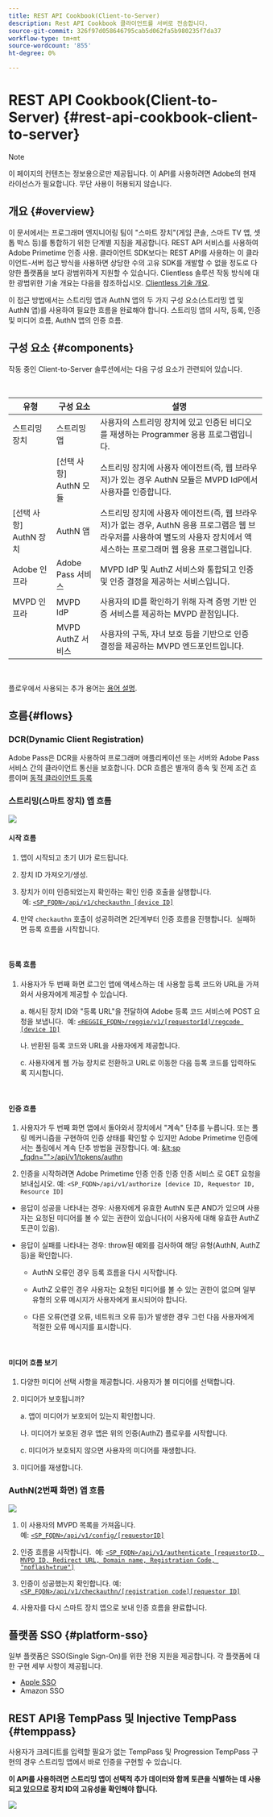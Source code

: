 ```yaml
---
title: REST API Cookbook(Client-to-Server)
description: Rest API Cookbook 클라이언트를 서버로 전송합니다.
source-git-commit: 326f97d058646795cab5d062fa5b980235f7da37
workflow-type: tm+mt
source-wordcount: '855'
ht-degree: 0%

---
```



# REST API Cookbook(Client-to-Server) {#rest-api-cookbook-client-to-server}

>[!NOTE]
>
>이 페이지의 컨텐츠는 정보용으로만 제공됩니다. 이 API를 사용하려면 Adobe의 현재 라이선스가 필요합니다. 무단 사용이 허용되지 않습니다.


## 개요 {#overview}

이 문서에서는 프로그래머 엔지니어링 팀이 &quot;스마트 장치&quot;(게임 콘솔, 스마트 TV 앱, 셋톱 박스 등)를 통합하기 위한 단계별 지침을 제공합니다. REST API 서비스를 사용하여 Adobe Primetime 인증 사용. 클라이언트 SDK보다는 REST API를 사용하는 이 클라이언트-서버 접근 방식을 사용하면 상당한 수의 고유 SDK를 개발할 수 없을 정도로 다양한 플랫폼을 보다 광범위하게 지원할 수 있습니다. Clientless 솔루션 작동 방식에 대한 광범위한 기술 개요는 다음을 참조하십시오. [Clientless 기술 개요](/help/authentication/rest-api-overview.md).


이 접근 방법에서는 스트리밍 앱과 AuthN 앱의 두 가지 구성 요소(스트리밍 앱 및 AuthN 앱)를 사용하여 필요한 흐름을 완료해야 합니다. 스트리밍 앱의 시작, 등록, 인증 및 미디어 흐름, AuthN 앱의 인증 흐름.

## 구성 요소 {#components}

작동 중인 Client-to-Server 솔루션에서는 다음 구성 요소가 관련되어 있습니다.

 

| 유형 | 구성 요소 | 설명 |
| --- | --- | --- |
| 스트리밍 장치 | 스트리밍 앱 | 사용자의 스트리밍 장치에 있고 인증된 비디오를 재생하는 Programmer 응용 프로그램입니다. |
|  | \[선택 사항\] AuthN 모듈 | 스트리밍 장치에 사용자 에이전트(즉, 웹 브라우저)가 있는 경우 AuthN 모듈은 MVPD IdP에서 사용자를 인증합니다. |
| \[선택 사항\] AuthN 장치 | AuthN 앱 | 스트리밍 장치에 사용자 에이전트(즉, 웹 브라우저)가 없는 경우, AuthN 응용 프로그램은 웹 브라우저를 사용하여 별도의 사용자 장치에서 액세스하는 프로그래머 웹 응용 프로그램입니다.  |
| Adobe 인프라 | Adobe Pass 서비스 | MVPD IdP 및 AuthZ 서비스와 통합되고 인증 및 인증 결정을 제공하는 서비스입니다. |
| MVPD 인프라 | MVPD IdP | 사용자의 ID를 확인하기 위해 자격 증명 기반 인증 서비스를 제공하는 MVPD 끝점입니다. |
|  | MVPD AuthZ 서비스 | 사용자의 구독, 자녀 보호 등을 기반으로 인증 결정을 제공하는 MVPD 엔드포인트입니다. |

 

플로우에서 사용되는 추가 용어는 [용어 설명](/help/authentication/glossary.md).

## 흐름{#flows}

### DCR(Dynamic Client Registration)

Adobe Pass은 DCR을 사용하여 프로그래머 애플리케이션 또는 서버와 Adobe Pass 서비스 간의 클라이언트 통신을 보호합니다. DCR 흐름은 별개의 종속 및 전제 조건 흐름이며 [동적 클라이언트 등록](/help/authentication/dynamic-client-registration.md)


### 스트리밍(스마트 장치) 앱 흐름

![](assets/smart-device-app-flow.png)

#### 시작 흐름

1. 앱이 시작되고 초기 UI가 로드됩니다.

2. 장치 ID 가져오기/생성.

3. 장치가 이미 인증되었는지 확인하는 확인 인증 호출을 실행합니다.  예: [`<SP_FQDN>/api/v1/checkauthn [device ID]`](/help/authentication/check-authentication-token.md)

4. 만약 `checkauthn` 호출이 성공하려면 2단계부터 인증 흐름을 진행합니다.  실패하면 등록 흐름을 시작합니다.

 

#### 등록 흐름

1. 사용자가 두 번째 화면 로그인 앱에 액세스하는 데 사용할 등록 코드와 URL을 가져와서 사용자에게 제공할 수 있습니다.

   a. 해시된 장치 ID와 &quot;등록 URL&quot;을 전달하여 Adobe 등록 코드 서비스에 POST 요청을 보냅니다.  예: [`<REGGIE_FQDN>/reggie/v1/[requestorId]/regcode [device ID]`](/help/authentication/registration-code-request.md)

   나. 반환된 등록 코드와 URL을 사용자에게 제공합니다.

   c. 사용자에게 웹 가능 장치로 전환하고 URL로 이동한 다음 등록 코드를 입력하도록 지시합니다.

 

#### 인증 흐름

1. 사용자가 두 번째 화면 앱에서 돌아와서 장치에서 &quot;계속&quot; 단추를 누릅니다. 또는 폴링 메커니즘을 구현하여 인증 상태를 확인할 수 있지만 Adobe Primetime 인증에서는 폴링에서 계속 단추 방법을 권장합니다. <!--(For information on employing a "Continue" button versus polling the Adobe Primetime authentication backend server, see the Clientless Technical Overview: Managing 2nd-Screen Workflow Transition.)--> 예: [\&lt;sp _fqdn=&quot;&quot;>/api/v1/tokens/authn](/help/authentication/retrieve-authentication-token.md)

2. 인증을 시작하려면 Adobe Primetime 인증 인증 인증 인증 서비스 로 GET 요청을 보내십시오. 예: `<SP_FQDN>/api/v1/authorize [device ID, Requestor ID, Resource ID]`

<!-- end list -->

* 응답이 성공을 나타내는 경우: 사용자에게 유효한 AuthN 토큰 AND가 있으며 사용자는 요청된 미디어를 볼 수 있는 권한이 있습니다(이 사용자에 대해 유효한 AuthZ 토큰이 있음).

* 응답이 실패를 나타내는 경우: throw된 예외를 검사하여 해당 유형(AuthN, AuthZ 등)을 확인합니다.

   * AuthN 오류인 경우 등록 흐름을 다시 시작합니다.

   * AuthZ 오류인 경우 사용자는 요청된 미디어를 볼 수 있는 권한이 없으며 일부 유형의 오류 메시지가 사용자에게 표시되어야 합니다.

   * 다른 오류(연결 오류, 네트워크 오류 등)가 발생한 경우 그런 다음 사용자에게 적절한 오류 메시지를 표시합니다.

 

#### 미디어 흐름 보기

1. 다양한 미디어 선택 사항을 제공합니다. 사용자가 볼 미디어를 선택합니다.

2. 미디어가 보호됩니까?

   a. 앱이 미디어가 보호되어 있는지 확인합니다.

   나. 미디어가 보호된 경우 앱은 위의 인증(AuthZ) 플로우를 시작합니다.

   c. 미디어가 보호되지 않으면 사용자의 미디어를 재생합니다.

3. 미디어를 재생합니다.


### AuthN(2번째 화면) 앱 흐름

![](assets/secnd-screen-authn-flow.png)

1. 이 사용자의 MVPD 목록을 가져옵니다. 예: [`<SP_FQDN>/api/v1/config/[requestorID]`](/help/authentication/provide-mvpd-list.md)

1. 인증 흐름을 시작합니다.  예: [`<SP_FQDN>/api/v1/authenticate [requestorID, MVPD ID, Redirect URL, Domain name, Registration Code, "noflash=true"]`](/help/authentication/initiate-authentication.md)

1. 인증이 성공했는지 확인합니다. 예:[`<SP_FQDN>/api/v1/checkauthn/[registration code][requestor ID]`](/help/authentication/check-authentication-token.md)

1. 사용자를 다시 스마트 장치 앱으로 보내 인증 흐름을 완료합니다.

## 플랫폼 SSO {#platform-sso}

일부 플랫폼은 SSO(Single Sign-On)를 위한 전용 지원을 제공합니다. 각 플랫폼에 대한 구현 세부 사항이 제공됩니다.

* [Apple SSO](/help/authentication/apple-sso-cookbook-rest-api.md)
* Amazon SSO

## REST API용 TempPass 및 Injective TempPass {#temppass}

사용자가 크레디트를 입력할 필요가 없는 TempPass 및 Progression TempPass 구현의 경우 스트리밍 앱에서 바로 인증을 구현할 수 있습니다.

**이 API를 사용하려면 스트리밍 앱이 선택적 추가 데이터와 함께 토큰을 식별하는 데 사용되고 있으므로 장치 ID의 고유성을 확인해야 합니다.**


![](assets/temp-pass-promo-temppass.png)

